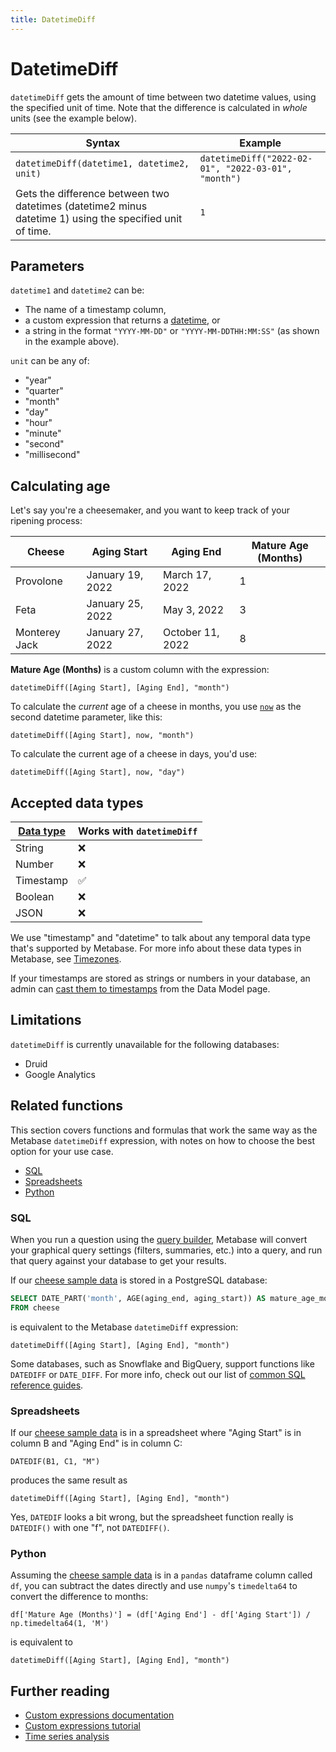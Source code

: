 ```yaml
---
title: DatetimeDiff
---
```


# DatetimeDiff

`datetimeDiff` gets the amount of time between two datetime values, using the specified unit of time. Note that the difference is calculated in _whole_ units (see the example below).

| Syntax                                                                                                   | Example                                             |
| -------------------------------------------------------------------------------------------------------- | --------------------------------------------------- |
| `datetimeDiff(datetime1, datetime2, unit)`                                                               | `datetimeDiff("2022-02-01", "2022-03-01", "month")` |
| Gets the difference between two datetimes (datetime2 minus datetime 1) using the specified unit of time. | `1`                                                 |

## Parameters

`datetime1` and `datetime2` can be:

- The name of a timestamp column,
- a custom expression that returns a [datetime](#accepted-data-types), or
- a string in the format `"YYYY-MM-DD"` or `"YYYY-MM-DDTHH:MM:SS"` (as shown in the example above).

`unit` can be any of:

- "year"
- "quarter"
- "month"
- "day"
- "hour"
- "minute"
- "second"
- "millisecond"

## Calculating age

Let's say you're a cheesemaker, and you want to keep track of your ripening process:

| Cheese        | Aging Start      | Aging End        | Mature Age (Months) |
| ------------- | ---------------- | ---------------- | ------------------- |
| Provolone     | January 19, 2022 | March 17, 2022   | 1                   |
| Feta          | January 25, 2022 | May 3, 2022      | 3                   |
| Monterey Jack | January 27, 2022 | October 11, 2022 | 8                   |

**Mature Age (Months)** is a custom column with the expression:

```
datetimeDiff([Aging Start], [Aging End], "month")
```

To calculate the _current_ age of a cheese in months, you use [`now`](../expressions/now.md) as the second datetime parameter, like this:

```
datetimeDiff([Aging Start], now, "month")
```

To calculate the current age of a cheese in days, you'd use:

```
datetimeDiff([Aging Start], now, "day")
```

## Accepted data types

| [Data type](https://www.metabase.com/learn/databases/data-types-overview#examples-of-data-types) | Works with `datetimeDiff` |
| ------------------------------------------------------------------------------------------------ | ------------------------- |
| String                                                                                           | ❌                        |
| Number                                                                                           | ❌                        |
| Timestamp                                                                                        | ✅                        |
| Boolean                                                                                          | ❌                        |
| JSON                                                                                             | ❌                        |

We use "timestamp" and "datetime" to talk about any temporal data type that's supported by Metabase. For more info about these data types in Metabase, see [Timezones](../../../configuring-metabase/timezones.md#data-types).

If your timestamps are stored as strings or numbers in your database, an admin can [cast them to timestamps](../../../data-modeling/metadata-editing.md#casting-to-a-specific-data-type) from the Data Model page.

## Limitations

`datetimeDiff` is currently unavailable for the following databases:

- Druid
- Google Analytics

## Related functions

This section covers functions and formulas that work the same way as the Metabase `datetimeDiff` expression, with notes on how to choose the best option for your use case.

- [SQL](#sql)
- [Spreadsheets](#spreadsheets)
- [Python](#python)

### SQL

When you run a question using the [query builder](https://www.metabase.com/glossary/query_builder), Metabase will convert your graphical query settings (filters, summaries, etc.) into a query, and run that query against your database to get your results.

If our [cheese sample data](#calculating-age) is stored in a PostgreSQL database:

```sql
SELECT DATE_PART('month', AGE(aging_end, aging_start)) AS mature_age_months
FROM cheese
```

is equivalent to the Metabase `datetimeDiff` expression:

```
datetimeDiff([Aging Start], [Aging End], "month")
```

Some databases, such as Snowflake and BigQuery, support functions like `DATEDIFF` or `DATE_DIFF`. For more info, check out our list of [common SQL reference guides](https://www.metabase.com/learn/debugging-sql/sql-syntax#common-sql-reference-guides).

### Spreadsheets

If our [cheese sample data](#calculating-age) is in a spreadsheet where "Aging Start" is in column B and "Aging End" is in column C:

```
DATEDIF(B1, C1, "M")
```

produces the same result as

```
datetimeDiff([Aging Start], [Aging End], "month")
```

Yes, `DATEDIF` looks a bit wrong, but the spreadsheet function really is `DATEDIF()` with one "f", not `DATEDIFF()`.

### Python

Assuming the [cheese sample data](#calculating-age) is in a `pandas` dataframe column called `df`, you can subtract the dates directly and use `numpy`'s `timedelta64` to convert the difference to months:

```
df['Mature Age (Months)'] = (df['Aging End'] - df['Aging Start']) / np.timedelta64(1, 'M')
```

is equivalent to

```
datetimeDiff([Aging Start], [Aging End], "month")
```

## Further reading

- [Custom expressions documentation](../expressions.md)
- [Custom expressions tutorial](https://www.metabase.com/learn/questions/custom-expressions)
- [Time series analysis](https://www.metabase.com/learn/time-series/start)
